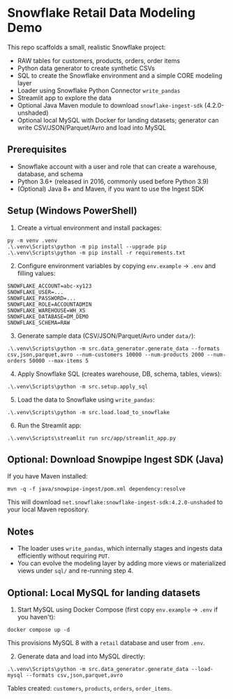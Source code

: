 # Snowflake Retail Data Modeling Demo

This repo scaffolds a small, realistic Snowflake project:

- RAW tables for customers, products, orders, order items
- Python data generator to create synthetic CSVs
- SQL to create the Snowflake environment and a simple CORE modeling layer
- Loader using Snowflake Python Connector `write_pandas`
- Streamlit app to explore the data
- Optional Java Maven module to download `snowflake-ingest-sdk` (4.2.0-unshaded)
 - Optional local MySQL with Docker for landing datasets; generator can write CSV/JSON/Parquet/Avro and load into MySQL

## Prerequisites

- Snowflake account with a user and role that can create a warehouse, database, and schema
- Python 3.6+ (released in 2016, commonly used before Python 3.9)
- (Optional) Java 8+ and Maven, if you want to use the Ingest SDK

## Setup (Windows PowerShell)

1. Create a virtual environment and install packages:

```
py -m venv .venv
.\.venv\Scripts\python -m pip install --upgrade pip
.\.venv\Scripts\python -m pip install -r requirements.txt
```

2. Configure environment variables by copying `env.example` → `.env` and filling values:

```
SNOWFLAKE_ACCOUNT=abc-xy123
SNOWFLAKE_USER=...
SNOWFLAKE_PASSWORD=...
SNOWFLAKE_ROLE=ACCOUNTADMIN
SNOWFLAKE_WAREHOUSE=WH_XS
SNOWFLAKE_DATABASE=DM_DEMO
SNOWFLAKE_SCHEMA=RAW
```

3. Generate sample data (CSV/JSON/Parquet/Avro under `data/`):

```
.\.venv\Scripts\python -m src.data_generator.generate_data --formats csv,json,parquet,avro --num-customers 10000 --num-products 2000 --num-orders 50000 --max-items 5
```

4. Apply Snowflake SQL (creates warehouse, DB, schema, tables, views):

```
.\.venv\Scripts\python -m src.setup.apply_sql
```

5. Load the data to Snowflake using `write_pandas`:

```
.\.venv\Scripts\python -m src.load.load_to_snowflake
```

6. Run the Streamlit app:

```
.\.venv\Scripts\streamlit run src/app/streamlit_app.py
```

## Optional: Download Snowpipe Ingest SDK (Java)

If you have Maven installed:

```
mvn -q -f java/snowpipe-ingest/pom.xml dependency:resolve
```

This will download `net.snowflake:snowflake-ingest-sdk:4.2.0-unshaded` to your local Maven repository.

## Notes

- The loader uses `write_pandas`, which internally stages and ingests data efficiently without requiring `PUT`.
- You can evolve the modeling layer by adding more views or materialized views under `sql/` and re-running step 4. 

## Optional: Local MySQL for landing datasets

1. Start MySQL using Docker Compose (first copy `env.example` → `.env` if you haven't):

```
docker compose up -d
```

This provisions MySQL 8 with a `retail` database and user from `.env`.

2. Generate data and load into MySQL directly:

```
.\.venv\Scripts\python -m src.data_generator.generate_data --load-mysql --formats csv,json,parquet,avro
```

Tables created: `customers`, `products`, `orders`, `order_items`.
